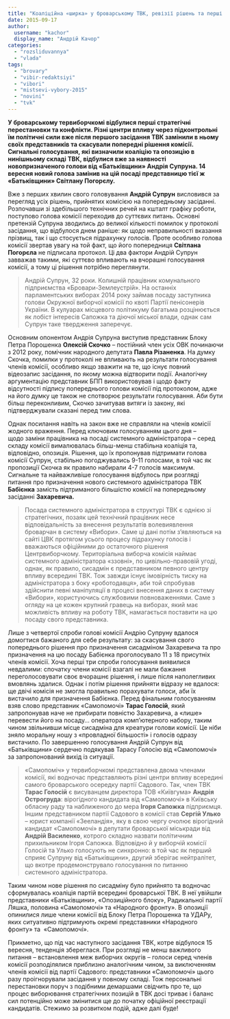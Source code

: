 ```yaml
---
title: "Коаліційна «ширка» у броварському ТВК, ревізії рішень та перші демарші"
date: 2015-09-17
author: 
  username: "kachor"
  display_name: "Андрій Качор"
categories: 
  - "rozsliduvannya"
  - "vlada"
tags: 
  - "brovary"
  - "vibir-redaktsiyi"
  - "vibori"
  - "mistsevi-vybory-2015"
  - "novini"
  - "tvk"
---
```


**У броварському тервиборчкомі відбулися перші стратегічні перестановки та конфлікти. Різні центри впливу через підконтрольні їм політичні сили вже після першого засідання ТВК замінили в ньому своїх представників та скасували попередні рішення комісії. Сигнальні голосування, які визначили коаліцію та опозицію в нинішньому складі ТВК, відбулися вже за наявності новопризначеного голови від «Батьківщини» Андрія Супруна. 14 вересня новий голова замінив на цій посаді представницю тієї ж «Батьківщини» Світлану Погорєлу.**

Вже з перших хвилин свого головування **Андрій Супрун** висловився за перегляд усіх рішень, прийнятих комісією на попередньому засіданні. Розпочавши зі здебільшого технічних речей на кшталт графіку роботи, поступово голова комісії переходив до суттєвих питань. Основні претензій Супруна зводились до великої кількості помилок у протоколі засідання, що відбулося днем раніше: як щодо неправильності вказання прізвищ, так і що стосується підрахунку голосів. Проте особливо голова комісії звертав увагу на той факт, що його попередниця **Світлана Погорєла** не підписала протокол. Ці два фактори Андрій Супрун завважав такими, які суттєво впливають на вчорашні голосування комісії, а тому ці рішення потрібно переглянути.

> Андрій Супрун, 32 роки. Колишній працівник комунального підприємства «Бровари-Землеустрій». На останніх парламентських виборах 2014 року займав посаду заступника голови Окружної виборчої комісії по квоті Партії пенісонерів України. В кулуарах місцевого політикуму багатьма розцінюється як лобіст інтересів Сапожка та діючої міської влади, однак сам Супрун таке твердження заперечує.

Основним опонентом Андрія Супруна виступив представник Блоку Петра Порошенка **Олексій Скочко** – постійний член усіх ОВК починаючи з 2012 року, помічник народного депутата **Павла Різаненка**. На думку Скочка, помилки у протоколі не впливають на результати голосування членів комісії, особливо якщо зважити на те, що існує повний відеозапис засідання, по якому можна відтворити події. Аналогічну аргументацію представник БПП використовував і щодо факту відсутності підпису попереднього голови комісії під протоколом, адже на його думку це також не спотворює результати голосування. Аби бути більш переконливим, Скочко зачитував витяги із закону, які підтверджували сказані перед тим слова.

Однак посилання навіть на закон вже не справляли на членів комісії жодного враження. Перед ключовим голосуванням цього дня – щодо заміни працівника на посаді системного адміністратора – серед складу комісії вималювалась більш-менш стабільна коаліція та, відповідно, опозиція. Рішення, що їх пропонував підтримати голова комісії Супрун, стабільно погоджувались 9-11 голосами, в той час як пропозиції Скочка як правило набирали 4-7 голосів максимум. Сигнальне та найважливіше голосування відбулось при розгляді питання про призначення нового системного адміністратора ТВК **Бабієнка** замість підтриманого більшістю комісії на попередньому засіданні **Захаревича.**

> Посада системного адміністратора в структурі ТВК є однією зі стратегічних, позаяк цей технічний працівник несе відповідальність за внесення результатів волевиявлення броварчан в систему «Вибори». Саме ці дані потім з’являються на сайті ЦВК протягом усього процесу підрахунку голосів і вважаються офіційними до остаточного рішення Центрвиборчкому. Територіальна виборча комісія наймає системного адміністратора «ззовні», по цивільно-правовій угоді, однак, як правило, сисадмін є представником певного центру впливу всередині ТВК. Тож завжди існує імовірність тиску на адміністратора з боку «роботодавця», аби той спробував здійснити певні маніпуляції в процесі внесення даних в систему «Вибори», користуючись службовими повноваженнями. Саме з огляду на це кожен крупний гравець на виборах, який має можливість впливу на роботу ТВК, намагається поставити на цю посаду свого представника.

Лише з четвертої спроби голові комісії Андрію Супруну вдалося домогтися бажаного для себе результату: за скасування свого попереднього рішення про призначення сисадміном Захаревича та про призначення на цю посаду Бабієнка проголосувало 11 з 18 присутніх членів комісії. Хоча перші три спроби голосування виявилися невдалими: спочатку члени комісії взагалі не мали бажання переголосовувати своє вчорашнє рішення, і лише після наполегливих вмовлянь здалися. Однак і потім рішення прийняти відразу не вдалося: ще двічі комісія не змогла правильно порахувати голоси, аби їх вистачило для призначення Бабієнка. Перед фінальним голосуванням взяв слово представник «Самопомочі» **Тарас Голосій**, який запропонував наче не прибирати повністю Захаревича, а «лише» перевести його на посаду… оператора комп’ютерного набору, таким чином звільнивши місце сисадміна для креатури голови комісії. Це ніби зняло моральну ношу з «провладної більшості» і голосів одразу вистачило. По завершенню голосування Андрій Супрун від «Батьківщини» сердечно подякував Тарасу Голосію від «Самопомочі» за запропонований вихід із ситуації.

> «Самопоміч» у тервиборчкомі представлена двома членами комісії, які водночас представляють різні центри впливу всередині самого броварського осередку партії Садового. Так, член ТВК **Тарас Голосій** є висуванцем директора ТОВ «Київгума» **Андрія Острогруда**: вірогідного кандидата від «Самопомочі» в Київську обласну раду та наближеного до мера **Ігоря Сапожка** підприємця. Іншим представником партії Садового в комісії став **Сергій Улько** – юрист компанії «Зееландія», яку в свою чергу очолює вірогідний кандидат «Самопомочі» в депутати броварської міськради від **Андрій Василенко**, котрого складно назвати політичним прихильником Ігоря Сапожка. Відповідно й у виборчій комісії Голосій та Улько голосують не синхронно: в той час як перший сприяє Супруну від «Батьківщини», другий зберігає нейтралітет, що вкотре продемонструвало голосування по питанню системного адміністратора.

Таким чином нове рішення по сисадміну було прийнято та водночас сформувалась коаліція партій всередині броварської ТВК. В неї увійшли представники «Батьківщини», «Опозиційного блоку», Радикальної партії Ляшка, половина «Самопомочі» та «Народного фронту». В опозиції опинилися лише члени комісії від Блоку Петра Порошенка та УДАРу, яких ситуативно підтримують окремі представники «Народного фронту» та  «Самопомочі».

Прикметно, що під час наступного засідання ТВК, котре відбулося 15 вересня, тенденція збереглася. При розгляді не менш важливого питання – встановлення меж виборчих округів – голоси серед членів комісії розподілялися приблизно аналогічним чином, за виключенням членів комісії від партії Садового: представники «Самопомочі» цього разу проігнорували засідання у повному складі. Тож персональні перестановки поруч з подібними демаршами свідчить про те, що процес виборювання стратегічних позицій в ТВК досі триває і баланс сил потенційно може змінитися ще до початку офіційної реєстрації кандидатів. Стежимо за розвитком подій, адже далі буде!
